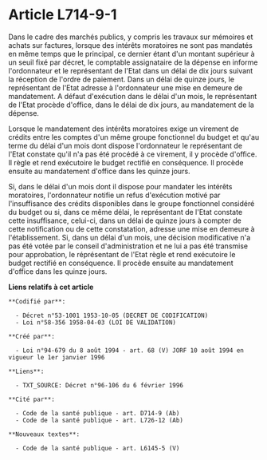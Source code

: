 # Article L714-9-1

Dans le cadre des marchés publics, y compris les travaux sur mémoires et achats sur factures, lorsque des intérêts moratoires
ne sont pas mandatés en même temps que le principal, ce dernier étant d'un montant supérieur à un seuil fixé par décret, le
comptable assignataire de la dépense en informe l'ordonnateur et le représentant de l'Etat dans un délai de dix jours suivant
la réception de l'ordre de paiement. Dans un délai de quinze jours, le représentant de l'Etat adresse à l'ordonnateur une
mise en demeure de mandatement. A défaut d'exécution dans le délai d'un mois, le représentant de l'Etat procède d'office,
dans le délai de dix jours, au mandatement de la dépense.

Lorsque le mandatement des intérêts moratoires exige un virement de crédits entre les comptes d'un même groupe fonctionnel du
budget et qu'au terme du délai d'un mois dont dispose l'ordonnateur le représentant de l'Etat constate qu'il n'a pas été
procédé à ce virement, il y procède d'office. Il règle et rend exécutoire le budget rectifié en conséquence. Il procède
ensuite au mandatement d'office dans les quinze jours.

Si, dans le délai d'un mois dont il dispose pour mandater les intérêts moratoires, l'ordonnateur notifie un refus d'exécution
motivé par l'insuffisance des crédits disponibles dans le groupe fonctionnel considéré du budget ou si, dans ce même délai,
le représentant de l'Etat constate cette insuffisance, celui-ci, dans un délai de quinze jours à compter de cette
notification ou de cette constatation, adresse une mise en demeure à l'établissement. Si, dans un délai d'un mois, une
décision modificative n'a pas été votée par le conseil d'administration et ne lui a pas été transmise pour approbation, le
réprésentant de l'Etat règle et rend exécutoire le budget rectifié en conséquence. Il procède ensuite au mandatement d'office
dans les quinze jours.

**Liens relatifs à cet article**

	**Codifié par**:

	  - Décret n°53-1001 1953-10-05 (DECRET DE CODIFICATION)
	  - Loi n°58-356 1958-04-03 (LOI DE VALIDATION)

	**Créé par**:

	  - Loi n°94-679 du 8 août 1994 - art. 68 (V) JORF 10 août 1994 en vigueur le 1er janvier 1996

	**Liens**:

	  - TXT_SOURCE: Décret n°96-106 du 6 février 1996

	**Cité par**:

	  - Code de la santé publique - art. D714-9 (Ab)
	  - Code de la santé publique - art. L726-12 (Ab)

	**Nouveaux textes**:

	  - Code de la santé publique - art. L6145-5 (V)
